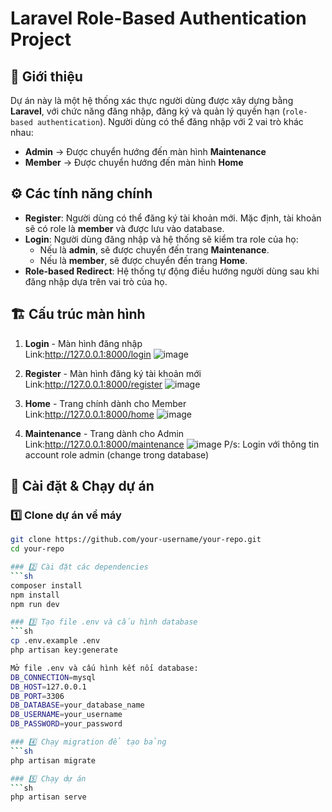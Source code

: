 # Laravel Role-Based Authentication Project

## 📌 Giới thiệu
Dự án này là một hệ thống xác thực người dùng được xây dựng bằng **Laravel**, với chức năng đăng nhập, đăng ký và quản lý quyền hạn (`role-based authentication`). Người dùng có thể đăng nhập với 2 vai trò khác nhau:  

- **Admin** → Được chuyển hướng đến màn hình **Maintenance**  
- **Member** → Được chuyển hướng đến màn hình **Home**  

## ⚙️ Các tính năng chính
- **Register**: Người dùng có thể đăng ký tài khoản mới. Mặc định, tài khoản sẽ có role là **member** và được lưu vào database.  
- **Login**: Người dùng đăng nhập và hệ thống sẽ kiểm tra role của họ:  
  - Nếu là **admin**, sẽ được chuyển đến trang **Maintenance**.  
  - Nếu là **member**, sẽ được chuyển đến trang **Home**.  
- **Role-based Redirect**: Hệ thống tự động điều hướng người dùng sau khi đăng nhập dựa trên vai trò của họ.  

## 🏗️ Cấu trúc màn hình
1. **Login** - Màn hình đăng nhập  
Link:http://127.0.0.1:8000/login
![image](https://github.com/user-attachments/assets/b36ac153-f27d-44c3-ab09-deccda72aa2b)

2. **Register** - Màn hình đăng ký tài khoản mới  
Link:http://127.0.0.1:8000/register
![image](https://github.com/user-attachments/assets/f5a513be-1eba-4c3a-bdbf-68bd6c445337)

3. **Home** - Trang chính dành cho Member  
Link:http://127.0.0.1:8000/home
![image](https://github.com/user-attachments/assets/879a6efa-b0d3-41b1-b9bd-aa178663ee9b)

4. **Maintenance** - Trang dành cho Admin  
Link:http://127.0.0.1:8000/maintenance
![image](https://github.com/user-attachments/assets/1bb3e94c-884b-4275-9abc-c92d99ff13da)
P/s: Login với thông tin account role admin (change trong database)

## 🔧 Cài đặt & Chạy dự án

### 1️⃣ Clone dự án về máy
```sh
git clone https://github.com/your-username/your-repo.git
cd your-repo

### 2️⃣ Cài đặt các dependencies
```sh
composer install
npm install
npm run dev

### 3️⃣ Tạo file .env và cấu hình database
```sh
cp .env.example .env
php artisan key:generate

Mở file .env và cấu hình kết nối database:
DB_CONNECTION=mysql
DB_HOST=127.0.0.1
DB_PORT=3306
DB_DATABASE=your_database_name
DB_USERNAME=your_username
DB_PASSWORD=your_password

### 4️⃣ Chạy migration để tạo bảng
```sh
php artisan migrate

### 5️⃣ Chạy dự án
```sh
php artisan serve
